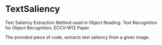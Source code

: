 # TextSaliency
Text Saliency Extraction Method used in Object Reading: Text Recognition for Object Recognition, ECCV-W12 Paper

The provided piece of code, extracts text saliency from a given image. 
